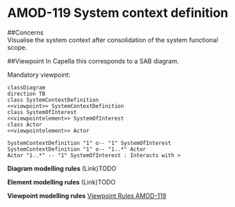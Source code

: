 




# AMOD-119 System context definition
##Concerns	
Visualise the system context after consolidation of the system functional scope.

##Viewpoint
In Capella this corresponds to a SAB diagram.

Mandatory viewpoint:

``` mermaid
classDiagram
direction TB
class SystemContextDefinition 
<<viewpoint>> SystemContextDefinition
class SystemOfInterest
<<viewpointelement>> SystemOfInterest
class Actor
<<viewpointelement>> Actor

SystemContextDefinition "1" o-- "1" SystemOfInterest
SystemContextDefinition "1" o-- "1..*" Actor
Actor "1..*" -- "1" SystemOfInterest : Interacts with >
```
**Diagram modelling rules**
(Link)TODO

**Element modelling rules**
(Link)TODO

**Viewpoint modelling rules**
[Viewpoint Rules AMOD-119](../system_analysis.md#amod-119-system-context-definition)